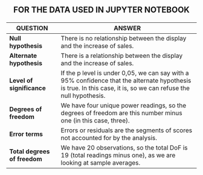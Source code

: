 ## <p align="center"> FOR THE DATA USED IN JUPYTER NOTEBOOK </p>
| QUESTION | ANSWER |
|---|---|
| **Null hypothesis** | There is no relationship between the display and the increase of sales. |
| **Alternate hypothesis** | There is a relationship between the display and the increase of sales. |
| **Level of significance** | If the p level is under 0,05, we can say with a 95% confidence that the alternate hypothesis is true. In this case, it is, so we can refuse the null hypothesis. |
| **Degrees of freedom** | We have four unique power readings, so the degrees of freedom are this number minus one (in this case, three). |
| **Error terms** | Errors or residuals are the segments of scores not accounted for by the analysis. |
| **Total degrees of freedom** | We have 20 observations, so the total DoF is 19 (total readings minus one), as we are looking at sample averages. |
